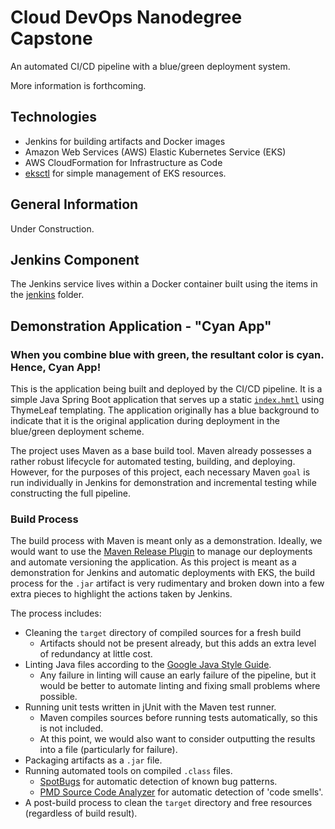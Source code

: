 # Cloud DevOps Nanodegree Capstone
An automated CI/CD pipeline with a blue/green deployment system.

More information is forthcoming.

## Technologies
- Jenkins for building artifacts and Docker images
- Amazon Web Services (AWS) Elastic Kubernetes Service (EKS)
- AWS CloudFormation for Infrastructure as Code
- [eksctl](https://eksctl.io) for simple management of EKS resources.

## General Information
Under Construction.

## Jenkins Component
The Jenkins service lives within a Docker container built using the items in the [jenkins](./jenkins) folder.

## Demonstration Application - "Cyan App"
### When you combine blue with green, the resultant color is cyan. Hence, Cyan App!
This is the application being built and deployed by the CI/CD pipeline. It is a
simple Java Spring Boot application that serves up a static
[`index.hmtl`](./src/main/resources/templates/index.html) using ThymeLeaf templating. The application originally has a blue background to indicate that it
is the original application during deployment in the blue/green deployment scheme.

The project uses Maven as a  base build tool. Maven already possesses a rather robust lifecycle for automated testing, building, and deploying. However, for
the purposes of this project, each necessary Maven `goal` is run individually
in Jenkins for demonstration and incremental testing while constructing the
full pipeline.

### Build Process
The build process with Maven is meant only as a demonstration. Ideally, we would want to use the
[Maven Release Plugin](http://maven.apache.org/maven-release/maven-release-plugin/) to manage our
deployments and automate versioning the application. As this project is meant as a demonstration for
Jenkins and automatic deployments with EKS, the build process for the `.jar` artifact is very rudimentary
and broken down into a few extra pieces to highlight the actions taken by Jenkins.

The process includes:
- Cleaning the `target` directory of compiled sources for a fresh build
    - Artifacts should not be present already, but this adds an extra level of redundancy at little cost.
- Linting Java files according to the [Google Java Style Guide](https://google.github.io/styleguide/javaguide.html).
    - Any failure in linting will cause an early failure of the pipeline, but it would be better to automate linting and fixing small problems where possible.
- Running unit tests written in jUnit with the Maven test runner.
    - Maven compiles sources before running tests automatically, so this is not included.
    - At this point, we would also want to consider outputting the results into a file (particularly for failure).
- Packaging artifacts as a `.jar` file.
- Running automated tools on compiled `.class` files.
    - [SpotBugs](https://spotbugs.github.io/) for automatic detection of known bug patterns.
    - [PMD Source Code Analyzer](https://pmd.github.io/) for automatic detection of 'code smells'.
- A post-build process to clean the `target` directory and free resources (regardless of build result).
